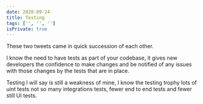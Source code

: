 ```yaml
---
date: 2020-09-24
title: Testing
tags: ['', '', '']
isPrivate: true
---
```


<script>
  import { Tweet } from 'sveltekit-embed'
</script>

These two tweets came in quick succession of each other.

I know the need to have tests as part of your codebase, it gives new
developers the confidence to make changes and be notified of any
issues with those changes by the tests that are in place.

<!-- cSpell:ignore leake -->

<Tweet tweetLink="TejasKumar_/status/1309145572499058689" />

<Tweet tweetLink="gareth_leake_/status/1308989905197043713" />

Testing I will say is still a weakness of mine, I know the testing
trophy lots of uint tests not so many integrations tests, fewer end to
end tests and fewer still UI tests.
